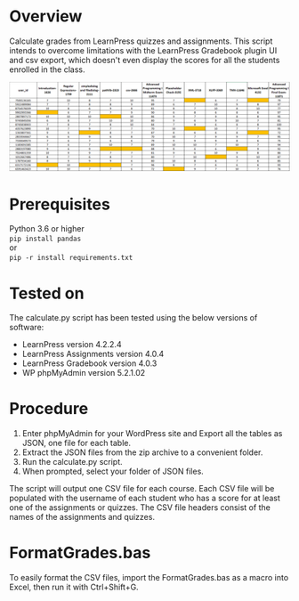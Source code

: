 # Overview
 Calculate grades from LearnPress quizzes and assignments. This script intends to overcome limitations with the LearnPress Gradebook plugin UI and csv export, which doesn't even display the scores for all the students enrolled in the class.

![grades_example.png](grades_example.png)

 # Prerequisites
 Python 3.6 or higher  
 `pip install pandas`  
 or  
 `pip -r install requirements.txt`

# Tested on
The calculate.py script has been tested using the below versions of software:  
- LearnPress version 4.2.2.4
- LearnPress Assignments version 4.0.4
- LearnPress Gradebook version 4.0.3
- WP phpMyAdmin version 5.2.1.02


 # Procedure
 1. Enter phpMyAdmin for your WordPress site and Export all the tables as JSON, one file for each table.
 2. Extract the JSON files from the zip archive to a convenient folder.  
 3. Run the calculate.py script.
 4. When prompted, select your folder of JSON files.  

 
 The script will output one CSV file for each course. Each CSV file will be populated with the username of each student who has a score for at least one of the assignments or quizzes. The CSV file headers consist of the names of the assignments and quizzes.

 # FormatGrades.bas
 To easily format the CSV files, import the FormatGrades.bas as a macro into Excel, then run it with Ctrl+Shift+G.




